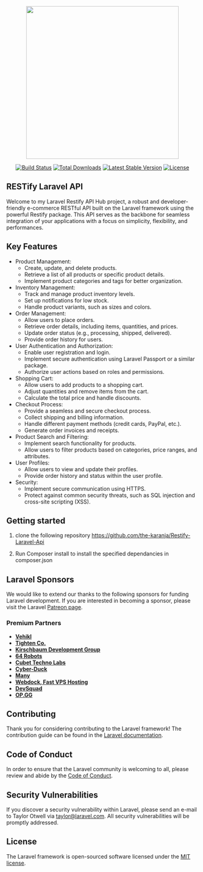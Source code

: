 <p align="center"><a href="https://laravel.com" target="_blank"><img src="images/rest.jpg" width="400"></a></p>

<p align="center">
<a href="https://travis-ci.org/laravel/framework"><img src="https://travis-ci.org/laravel/framework.svg" alt="Build Status"></a>
<a href="https://packagist.org/packages/laravel/framework"><img src="https://poser.pugx.org/laravel/framework/d/total.svg" alt="Total Downloads"></a>
<a href="https://packagist.org/packages/laravel/framework"><img src="https://poser.pugx.org/laravel/framework/v/stable.svg" alt="Latest Stable Version"></a>
<a href="https://packagist.org/packages/laravel/framework"><img src="https://poser.pugx.org/laravel/framework/license.svg" alt="License"></a>

</p>

## RESTify Laravel API

Welcome to my Laravel Restify API Hub project, a robust and developer-friendly e-commerce RESTful API built on the Laravel framework using the powerful Restify package. This API serves as the backbone for seamless integration of your applications with a focus on simplicity, flexibility, and performances.

<!-- - [Simple, fast routing engine](https://laravel.com/docs/routing).
- [Powerful dependency injection container](https://laravel.com/docs/container).
- Multiple back-ends for [session](https://laravel.com/docs/session) and [cache](https://laravel.com/docs/cache) storage.
- Expressive, intuitive [database ORM](https://laravel.com/docs/eloquent).
- Database agnostic [schema migrations](https://laravel.com/docs/migrations).
- [Robust background job processing](https://laravel.com/docs/queues).
- [Real-time event broadcasting](https://laravel.com/docs/broadcasting). -->

## Key Features
- Product Management:
    - Create, update, and delete products.
    - Retrieve a list of all products or specific product details.
    - Implement product categories and tags for better organization.
- Inventory Management:
    - Track and manage product inventory levels.
    - Set up notifications for low stock.
    - Handle product variants, such as sizes and colors.
- Order Management:
    - Allow users to place orders.
    - Retrieve order details, including items, quantities, and prices.
    - Update order status (e.g., processing, shipped, delivered).
    - Provide order history for users.
- User Authentication and Authorization:
    - Enable user registration and login.
    - Implement secure authentication using Laravel Passport or a similar package.
    - Authorize user actions based on roles and permissions.
- Shopping Cart:
    - Allow users to add products to a shopping cart.
    - Adjust quantities and remove items from the cart.
    - Calculate the total price and handle discounts.
- Checkout Process:
    - Provide a seamless and secure checkout process.
    - Collect shipping and billing information.
    - Handle different payment methods (credit cards, PayPal, etc.).
    - Generate order invoices and receipts.
- Product Search and Filtering:
    - Implement search functionality for products.
    - Allow users to filter products based on categories, price ranges, and attributes.
- User Profiles:
    - Allow users to view and update their profiles.
    - Provide order history and status within the user profile.
- Security:
    - Implement secure communication using HTTPS.
    - Protect against common security threats, such as SQL injection and cross-site scripting (XSS).
<!-- API Versioning:

Implement versioning to ensure backward compatibility as the API evolves.
Documentation:

Provide comprehensive API documentation using tools like Swagger or OpenAPI.
Include information on endpoints, request/response formats, and authentication.
Notifications:

Send order confirmation emails to users.
Implement notification features, such as order updates or promotions.
Localization and Internationalization:

Support multiple languages and currencies.
Provide localization options for different regions.
Analytics and Reporting:

Implement tracking and analytics for user behavior.
Generate reports on sales, popular products, and customer demographics.
Guest Checkout:

Allow users to make purchases without creating an account.
Returns and Refunds:

Handle return requests and refunds.
Provide a user-friendly process for returns.
Wishlist:

Allow users to create and manage wishlists.
Implement features for sharing wishlists.
Social Media Integration:

Enable users to share products on social media.
Implement social media login options.
Shipping Integration: -->

<!-- Integrate with shipping providers for real-time shipping rates and tracking.


Laravel is accessible, powerful, and provides tools required for large, robust applications. -->

## Getting started

1. clone the following repository https://github.com/the-karanja/Restify-Laravel-Api

2. Run Composer install to install the specified dependancies in composer.json

## Laravel Sponsors

We would like to extend our thanks to the following sponsors for funding Laravel development. If you are interested in becoming a sponsor, please visit the Laravel [Patreon page](https://patreon.com/taylorotwell).

### Premium Partners

- **[Vehikl](https://vehikl.com/)**
- **[Tighten Co.](https://tighten.co)**
- **[Kirschbaum Development Group](https://kirschbaumdevelopment.com)**
- **[64 Robots](https://64robots.com)**
- **[Cubet Techno Labs](https://cubettech.com)**
- **[Cyber-Duck](https://cyber-duck.co.uk)**
- **[Many](https://www.many.co.uk)**
- **[Webdock, Fast VPS Hosting](https://www.webdock.io/en)**
- **[DevSquad](https://devsquad.com)**
- **[OP.GG](https://op.gg)**

## Contributing

Thank you for considering contributing to the Laravel framework! The contribution guide can be found in the [Laravel documentation](https://laravel.com/docs/contributions).

## Code of Conduct

In order to ensure that the Laravel community is welcoming to all, please review and abide by the [Code of Conduct](https://laravel.com/docs/contributions#code-of-conduct).

## Security Vulnerabilities

If you discover a security vulnerability within Laravel, please send an e-mail to Taylor Otwell via [taylor@laravel.com](mailto:taylor@laravel.com). All security vulnerabilities will be promptly addressed.

## License

The Laravel framework is open-sourced software licensed under the [MIT license](https://opensource.org/licenses/MIT).

